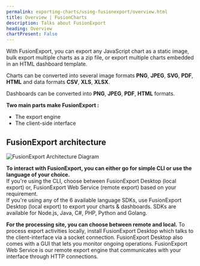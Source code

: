 ```yaml
---
permalink: exporting-charts/using-fusionexport/overview.html
title: Overview | FusionCharts
description: Talks about FusionExport
heading: Overview
chartPresent: False
---
```


With FusionExport, you can export any JavaScript chart as a static image, bulk export multiple charts as a zip file, or export multiple charts embedded in an HTML dashboard template.

Charts can be converted into several image formats __PNG__, __JPEG__, __SVG__, __PDF__, __HTML__ and data formats __CSV__, __XLS__, __XLSX__.

Dashboards can be converted into __PNG__, __JPEG__, __PDF__, __HTML__ formats.

__Two main parts make FusionExport :__ 

* The export engine
* The client-side interface

## FusionExport architecture

![FusionExport Architecture Diagram](/assets/images/fusionexport-architecture-diagram.png)

<div class="text-info">
	<strong>To interact with FusionExport, you can either go for simple CLI or use the language of your choice.</strong>
	<div class="mt-10">If you're using the CLI, choose between FusionExport Desktop (local export) or, FusionExport Web Service (remote export) based on your requirement.</div>
	<div class="mt-10">If you're using any of the 6 available language SDKs, use FusionExport Desktop (local export) to export your charts & dashboards. SDKs are available for Node.js, Java, C#, PHP, Python and Golang.</div>
</div>

__For the processing site, you can choose between remote and local.__
To process export activities locally, install FusionExport Desktop which talks to the client-interface via a socket connection. FusionExport Desktop also comes with a GUI that lets you monitor ongoing operations. 
FusionExport Web Service is our remote export engine that communicates with your interface through HTTP connections.

